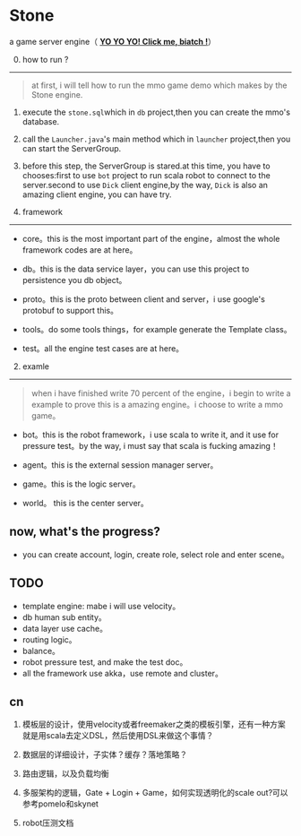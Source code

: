 Stone
=====
a game server engine（
[**YO YO YO! Click me, biatch !**](https://github.com/crazyjohn/Stone/wiki)）

0. how to run ?
----------
> at first, i will tell how to run the mmo game demo which makes by the Stone engine.

1. execute the `stone.sql`which in `db` project,then you can create the mmo's database.

2. call the `Launcher.java`'s main method which in `launcher` project,then you can start the ServerGroup.

3. before this step, the ServerGroup is stared.at this time, you have to chooses:first to use `bot` project to run scala robot to connect to the server.second to use `Dick` client engine,by the way, `Dick` is also an amazing client engine, you can have try.


1. framework 
----------
- core。this is the most important part of the engine，almost the whole framework codes are at here。

- db。this is the data service layer，you can use this project to persistence you db object。

- proto。this is the proto between client and server，i use google's protobuf to support this。

- tools。do some tools things，for example generate the Template class。

- test。all the engine test cases are at here。

2. examle
----------
> when i have finished write 70 percent of the engine，i begin to write a example to prove this is a amazing engine。i choose to write a mmo game。

- bot。this is the robot framework，i use scala to write it, and it use for pressure test。by the way, i must say that scala is fucking amazing！

- agent。this is the external session manager server。

- game。this is the logic server。

- world。 this is the center server。


now, what's the progress?
----------
- you can create account, login, create role, select role and enter scene。



TODO
----------
- template engine: mabe i will use velocity。
- db human sub entity。
- data layer use cache。
- routing logic。
- balance。
- robot pressure test, and make the test doc。
- all the framework use akka，use remote and cluster。


cn
----------
1. 模板层的设计，使用velocity或者freemaker之类的模板引擎，还有一种方案就是用scala去定义DSL，然后使用DSL来做这个事情？

2. 数据层的详细设计，子实体？缓存？落地策略？

3. 路由逻辑，以及负载均衡

4. 多服架构的逻辑，Gate + Login + Game，如何实现透明化的scale out?可以参考pomelo和skynet

5. robot压测文档